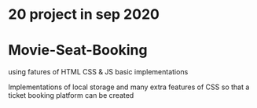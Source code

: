 # 20 project in sep 2020
# Movie-Seat-Booking

using fatures of HTML CSS & JS
basic implementations

Implementations of local storage and many extra features of CSS so that a ticket booking platform can be created

